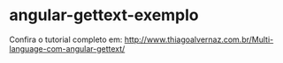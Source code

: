 # angular-gettext-exemplo
Confira o tutorial completo em: http://www.thiagoalvernaz.com.br/Multi-language-com-angular-gettext/
